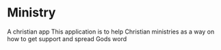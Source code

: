 # Ministry
A christian app
This application is to help Christian ministries as a way on how to get support and spread Gods word
